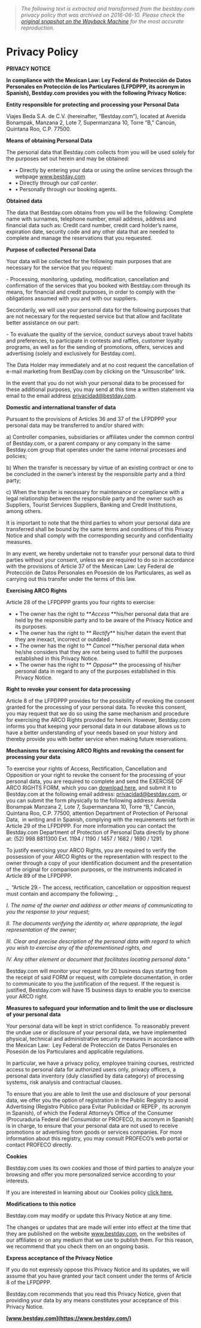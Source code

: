 > *The following text is extracted and transformed from the bestday.com privacy policy that was archived on 2016-06-10. Please check the [original snapshot on the Wayback Machine](https://web.archive.org/web/20160610013824id_/http%3A//www.bestday.com/Privacy) for the most accurate reproduction.*

# Privacy Policy

**PRIVACY NOTICE**

 **In compliance with the Mexican Law: Ley Federal de Protección de Datos Personales en Protección de los Particulares (LFPDPPP, its acronym in Spanish), Bestday.com provides you with the following Privacy Notice:**

 **Entity responsible for protecting and processing your Personal Data**

Viajes Beda S.A. de C.V. (hereinafter, “Bestday.com”), located at Avenida Bonampak, Manzana 2, Lote 7, Supermanzana 10, Torre “B,” Cancún, Quintana Roo, C.P. 77500.

 **Means of obtaining Personal Data**

The personal data that Bestday.com collects from you will be used solely for the purposes set out herein and may be obtained:

  * • Directly by entering your data or using the online services through the webpage www.bestday.com
  * • Directly through our _call center_.
  * • Personally through our booking agents.



 **Obtained data**

The data that Bestday.com obtains from you will be the following: Complete name with surnames, telephone number, email address, address and financial data such as: Credit card number, credit card holder’s name, expiration date, security code and any other data that are needed to complete and manage the reservations that you requested.

 **Purpose of collected Personal Data**

Your data will be collected for the following main purposes that are necessary for the service that you request:

\- Processing, monitoring, updating, modification, cancellation and confirmation of the services that you booked with Bestday.com through its means, for financial and credit purposes, in order to comply with the obligations assumed with you and with our suppliers.

Secondarily, we will use your personal data for the following purposes that are not necessary for the requested service but that allow and facilitate better assistance on our part:

\- To evaluate the quality of the service, conduct surveys about travel habits and preferences, to participate in contests and raffles, customer loyalty programs, as well as for the sending of promotions, offers, services and advertising (solely and exclusively for Bestday.com).

The Data Holder may immediately and at no cost request the cancellation of e-mail marketing from BestDay.com by clicking on the “Unsuscribe” link.

In the event that you do not wish your personal data to be processed for these additional purposes, you may send at this time a written statement via email to the email address privacidad@bestday.com.

 **Domestic and international transfer of data**

Pursuant to the provisions of Articles 36 and 37 of the LFPDPPP your personal data may be transferred to and/or shared with:

a) Controller companies, subsidiaries or affiliates under the common control of Bestday.com, or a parent company or any company in the same Bestday.com group that operates under the same internal processes and policies;

b) When the transfer is necessary by virtue of an existing contract or one to be concluded in the owner’s interest by the responsible party and a third party;

c) When the transfer is necessary for maintenance or compliance with a legal relationship between the responsible party and the owner such as Suppliers, Tourist Services Suppliers, Banking and Credit Institutions, among others.

It is important to note that the third parties to whom your personal data are transferred shall be bound by the same terms and conditions of this Privacy Notice and shall comply with the corresponding security and confidentiality measures.

In any event, we hereby undertake not to transfer your personal data to third parties without your consent, unless we are required to do so in accordance with the provisions of Article 37 of the Mexican Law: Ley Federal de Protección de Datos Personales en Posesión de los Particulares, as well as carrying out this transfer under the terms of this law.

 **Exercising ARCO Rights**

Article 28 of the LFPDPPP grants you four rights to exercise:

  * • The owner has the right to **_Access_ **his/her personal data that are held by the responsible party and to be aware of the Privacy Notice and its purposes.
  * • The owner has the right to ** _Rectify_** his/her datain the event that they are inexact, incorrect or outdated _._
  * • The owner has the right to ** _Cancel_ **his/her personal data when he/she considers that they are not being used to fulfill the purposes established in this Privacy Notice.
  * • The owner has the right to ** _Oppose_** the processing of his/her personal data in regard to any of the purposes established in this Privacy Notice.



 **Right to revoke your consent for data processing**

Article 8 of the LFPDPPP provides for the possibility of revoking the consent granted for the processing of your personal data. To revoke this consent, you may request that we do so using the same mechanism and procedure for exercising the ARCO Rights provided for herein. However, Bestday.com informs you that keeping your personal data in our database allows us to have a better understanding of your needs based on your history and thereby provide you with better service when making future reservations.

 **Mechanisms for exercising ARCO Rights and revoking the consent for processing your data**

To exercise your rights of Access, Rectification, Cancellation and Opposition or your right to revoke the consent for the processing of your personal data, you are required to complete and send the EXERCISE OF ARCO RIGHTS FORM, which you can [download here](https://www.bestday.com/FormatosPrivacidad/Formato_BDI.pdf), and submit it to Bestday.com at the following email address: [privacidad@bestday.com](mailto:privacidad@bestday.com), or you can submit the form physically to the following address: Avenida Bonampak Manzana 2, Lote 7, Supermanzana 10, Torre “B,” Cancún, Quintana Roo, C.P. 77500, attention Department of Protection of Personal Data,  in writing and in Spanish, complying with the requirements set forth in Article 29 of the LFPDPPP. For more information you can contact the Bestday.com Department of Protection of Personal Data directly by phone at: (52) 998 8811300 Ext. 1194 / 1190 / 1457 / 1682 / 1690 / 1291.

To justify exercising your ARCO Rights, you are required to verify the possession of your ARCO Rights or the representation with respect to the owner through a copy of your identification document and the presentation of the original for comparison purposes, or the instruments indicated in Article 89 of the LFPDPPP.

 _  “Article 29.- The access, rectification, cancellation or opposition request must contain and accompany the following: _

_I. The name of the owner and address or other means of communicating to you the response to your request;_

 _II. The documents verifying the identity or, where appropriate, the legal representation of the owner;_

 _III. Clear and precise description of the personal data with regard to which you wish to exercise any of the aforementioned rights, and_

 _IV. Any other element or document that facilitates locating personal data.”_

Bestday.com will monitor your request for 20 business days starting from the receipt of said FORM or request, with complete documentation, in order to communicate to you the justification of the request. If the request is justified, Bestday.com will have 15 business days to enable you to exercise your ARCO right.

 **Measures to safeguard your information and to limit the use or disclosure of your personal data**

Your personal data will be kept in strict confidence. To reasonably prevent the undue use or disclosure of your personal data, we have implemented physical, technical and administrative security measures in accordance with the Mexican Law:  Ley Federal de Protección de Datos Personales en Posesión de los Particulares and applicable regulations.

In particular, we have a privacy policy, employee training courses, restricted access to personal data for authorized users only, privacy officers, a personal data inventory (duly classified by data category) of processing systems, risk analysis and contractual clauses.

To ensure that you are able to limit the use and disclosure of your personal data, we offer you the option of registration in the Public Registry to avoid Advertising (Registro Público para Evitar Publicidad or REPEP , its acronym in Spanish), of which the Federal Attorney’s Office of the Consumer (Procuraduría Federal del Consumidor or PROFECO, its acronym in Spanish) is in charge, to ensure that your personal data are not used to receive promotions or advertising from goods or services companies. For more information about this registry, you may consult PROFECO’s web portal or contact PROFECO directly.

 **Cookies**

Bestday.com uses its own cookies and those of third parties to analyze your browsing and offer you more personalized service according to your interests.

If you are interested in learning about our Cookies policy [click here.](https://www.bestday.com/cookies/)

 **Modifications to this notice**

Bestday.com may modify or update this Privacy Notice at any time.

The changes or updates that are made will enter into effect at the time that they are published on the website www.bestday.com, on the websites of our affiliates or on any medium that we use to publish them. For this reason, we recommend that you check them on an ongoing basis.

 **Express acceptance of the Privacy Notice**

If you do not expressly oppose this Privacy Notice and its updates, we will assume that you have granted your tacit consent under the terms of Article 8 of the LFPDPPP. 

Bestday.com recommends that you read this Privacy Notice, given that providing your data by any means constitutes your acceptance of this Privacy Notice. 

 **[www.bestday.com](https://www.bestday.com/)**
